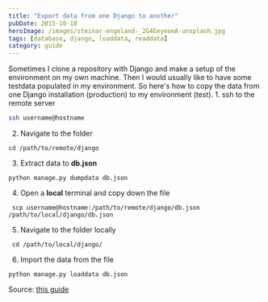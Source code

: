```yaml
---
title: "Export data from one Django to another"
pubDate: 2015-10-18
heroImage: /images/steinar-engeland-_2G4EeyeoeA-unsplash.jpg
tags: [database, django, loaddata, readdata]
category: guide
---
```


Sometimes I clone a repository with Django and make a setup of the environment on my own machine. Then I would usually like to have some testdata populated in my environment. So here's how to copy the data from one Django installation (production) to my environment (test). 1. ssh to the remote server

```bash
ssh username@hostname
```

2. Navigate to the folder

```
cd /path/to/remote/django
```

3. Extract data to **db.json**

```
python manage.py dumpdata db.json
```

4. Open a **local** terminal and copy down the file

```
 scp username@hostname:/path/to/remote/django/db.json /path/to/local/django/db.json
```

5. Navigate to the folder locally

```
 cd /path/to/local/django/
```

6. Import the data from the file

```
python manage.py loaddata db.json
```

Source: [this guide](https://coderwall.com/p/mvsoyg/django-dumpdata-and-loaddata)
